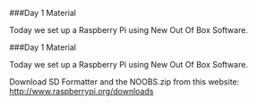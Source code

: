 ###Day 1 Material

Today we set up a Raspberry Pi using New Out Of Box Software.

###Day 1 Material

Today we set up a Raspberry Pi using New Out Of Box Software.

Download SD Formatter and the NOOBS.zip
from this website: http://www.raspberrypi.org/downloads



